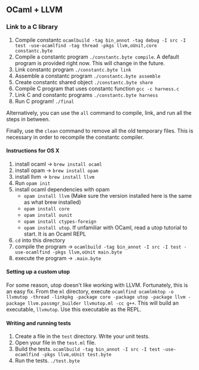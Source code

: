 ## OCaml + LLVM

### Link to a C library
1. Compile constantc ```ocamlbuild -tag bin_annot -tag debug -I src -I test -use-ocamlfind -tag thread -pkgs llvm,oUnit,core constantc.byte```
2. Compile a constantc program ```./constantc.byte compile```. A default program is provided right now. This will change in the future.
3. Link constantc program ```./constantc.byte link```
4. Assemble a constantc program ```./constantc.byte assemble```
5. Create constantc shared object ```./constantc.byte share```
6. Compile C program that uses constantc function ```gcc -c harness.c```
7. Link C and constantc programs ```./constantc.byte harness```
8. Run C program! ```./final```

Alternatively, you can use the ```all``` command to compile, link, and run all the steps in between.

Finally, use the ```clean``` command to remove all the old temporary files. This is necessary in order to recompile the constantc compiler.

#### Instructions for OS X

1. install ocaml -> ```brew install ocaml```
2. install opam -> ```brew install opam```
3. install llvm -> ```brew install llvm```
4. Run ```opam init```
5. install ocaml dependencies with opam
    * ```opam install llvm``` (Make sure the version installed here is the same as what brew installed)
    * ```opam install core```
    * ```opam install ounit```
    * ```opam install ctypes-foreign```
    * ```opam install utop```. If unfamiliar with OCaml, read a utop tutorial to start. It is an Ocaml REPL
6. ```cd``` into this directory
7. compile the program -> ```ocamlbuild -tag bin_annot -I src -I test -use-ocamlfind -pkgs llvm,oUnit main.byte```
8. execute the program -> ```.main.byte```

#### Setting up a custom utop

For some reason, utop doesn't like working with LLVM. Fortunately, this is an easy fix.
From the ```ml``` directory, execute ```ocamlfind ocamlmktop -o llvmutop -thread -linkpkg -package core -package utop -package llvm -package llvm.passmgr_builder llvmutop.ml -cc g++```. This will build an executable, ```llvmutop```. Use this executable as the REPL.

#### Writing and running tests

1. Create a file in the ```test``` directory. Write your unit tests.
2. Open your file in the ```test.ml``` file.
3. Build the tests. ```ocamlbuild -tag bin_annot -I src -I test -use-ocamlfind -pkgs llvm,oUnit test.byte```
4. Run the tests. ```./test.byte```
